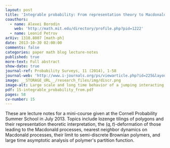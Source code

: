 ```yaml
---
layout: post
title: 'Integrable probability: From representation theory to Macdonald processes'
coauthors:
  - name: Alexei Borodin
    web: 'http://math.mit.edu/directory/profile.php?pid=1222'
  - name: Leonid Petrov
arXiv: 1310.8007 [math-ph]
date: 2013-10-30 02:00:00
comments: false
categories: paper math blog lecture-notes
published: true
more-text: Full abstract
show-date: true
journal-ref: Probability Surveys, 11 (2014), 1-58
journal-web: 'http://www.i-journals.org/ps/viewarticle.php?id=225&layout=abstract'
image: __STORAGE_URL__/research_files/img/discr.png
image-alt: Large scale and long time behavior of a jumping interacting particle system
pdf: 15-integrable_probability_from.pdf
pages: 58
cv-number: 15
---
```



These are lecture notes for a mini-course given at the Cornell Probability Summer School in July 2013. Topics include lozenge tilings of polygons and their representation theoretic interpretation, the $(q,t)$-deformation of those leading to the Macdonald processes, nearest neighbor dynamics on Macdonald processes, their limit to semi-discrete Brownian polymers, and large time asymptotic analysis of polymer's partition function.
